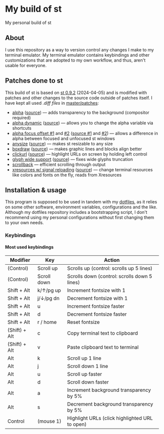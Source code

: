 # My build of st

My personal build of st

## About
I use this repository as a way to version control any changes I make to my terminal emulator. My terminal emulator contains keybindings and other customizations that are adopted to my own workflow, and thus, aren't usable for everyone.

## Patches done to st
This build of st is based on [st 0.9.2](https://dl.suckless.org/st/st-0.9.2.tar.gz) (2024-04-05) and is modified with patches and other changes to the source code outside of patches itself. I have kept all used *.diff files* in [master/patches](https://github.com/consoom/st/tree/master/patches):

- [alpha](https://github.com/consoom/st/blob/main/patches/st-alpha-20220206-0.8.5.diff) ([source](https://st.suckless.org/patches/alpha/)) — adds transparency to the background (compositor required)
- [alpha dynamic](https://github.com/consoom/st/blob/main/patches/st-alpha-dynamic-73a6020865607018f6442317e7f94fb5d54a7016.diff) ([source](https://github.com/LukeSmithxyz/st/commit/73a6020865607018f6442317e7f94fb5d54a7016)) — allows you to change the alpha variable via shortcuts
- [alpha focus offset #1](https://github.com/consoom/st/blob/main/patches/st-focus-69925ee23b8b1590f65e1f71f2d9ea5156629868.diff) and [#2](https://github.com/consoom/st/blob/main/patches/st-alpha-focus-offset-bb56685063532f732f4fbdba1d890931dad3d891.diff) ([source #1](https://github.com/LukeSmithxyz/st/commit/69925ee23b8b1590f65e1f71f2d9ea5156629868) and [#2](https://github.com/LukeSmithxyz/st/commit/bb56685063532f732f4fbdba1d890931dad3d891)) — allows a difference in alpha between focused and unfocused st windows
- [anysize](https://github.com/consoom/st/blob/main/patches/st-anysize-20220718-baa9357.diff) ([source](https://st.suckless.org/patches/anysize/)) — makes st resizable to any size
- [boxdraw](https://github.com/consoom/st/blob/main/patches/st-boxdraw_v2-0.8.5.diff) ([source](https://st.suckless.org/patches/boxdraw/)) — makes graphic lines and blocks align better
- [clickurl](https://github.com/consoom/st/blob/main/patches/st-clickurl-0.8.5.diff) ([source](https://st.suckless.org/patches/clickurl/)) — highlight URLs on screen by holding left control
- [glyph wide support](st-glyph-wide-support-boxdraw-20220411-ef05519.diff) ([source](https://st.suckless.org/patches/glyph_wide_support/)) — fixes wide glyphs truncation
- [scrollback](https://github.com/consoom/st/blob/main/patches/st-scrollback-ringbuffer-0.9.2.diff) — efficient scrolling through output
- [xresources w/ signal reloading](https://github.com/consoom/st/blob/main/patches/st-xresources-signal-reloading-20220407-ef05519.diff) ([source](https://st.suckless.org/patches/xresources-with-reload-signal/)) — change terminal resources like colors and fonts on the fly, reads from Xresources

## Installation & usage
This program is supposed to be used in tandem with my [dotfiles](https://github.com/consoom/comfydots), as it relies on some other software, environment variables, configurations and the like. Although my dotfiles repository includes a bootstrapping script, I don't recommend using my personal configurations without first changing them to your own needs.

### Keybindings

#### Most used keybindings
| **Modifier**            | **Key**   | **Action**                                        |
|-------------------------|-----------|---------------------------------------------------|
|        (Control)        | Scroll up | Scrolls up (control: scrolls up 5 lines)          |
|        (Control)        |Scroll down| Scrolls down (control: scrolls down 5 lines)      |
|       Shift + Alt       | k/↑/pg up | Increment fontsize with 1                         |
|       Shift + Alt       | j/↓/pg dn | Decrement fontsize with 1                         |
|       Shift + Alt       |     u     | Increment fontsize faster                         |
|       Shift + Alt       |     d     | Decrement fontsize faster                         |
|       Shift + Alt       | r / home  | Reset fontsize                                    |
|      (Shift) + Alt      |     c     | Copy terminal text to clipboard                   |
|      (Shift) + Alt      |     v     | Paste clipboard text to terminal                  |
|           Alt           |     k     | Scroll up 1 line                                  |
|           Alt           |     j     | Scroll down 1 line                                |
|           Alt           |     u     | Scroll up faster                                  |
|           Alt           |     d     | Scroll down faster                                |
|           Alt           |     a     | Increment background transparency by 5%           |
|           Alt           |     s     | Decrement background transparency by 5%           |
|         Control         | (mouse 1) | Highlight URLs (click highlighted URL to open)    |
